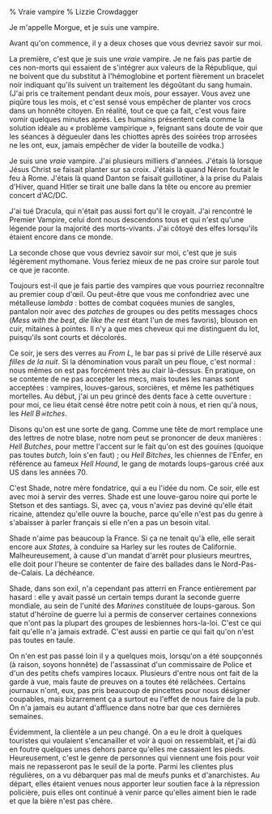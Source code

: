% Vraie vampire
% Lizzie Crowdagger

Je m'appelle Morgue, et je suis une vampire.

Avant qu'on commence, il y a deux choses que vous devriez savoir sur
moi.

La première, c'est que je suis une *vraie* vampire. Je ne fais pas
partie de ces non-morts qui essaient de s'intégrer aux valeurs de la
République, qui ne boivent que du substitut à l'hémoglobine et portent
fièrement un bracelet noir indiquant qu'ils suivent un traitement les
dégoûtant du sang humain. (J'ai pris ce traitement pendant deux mois,
pour essayer. Vous avez une piqûre tous les mois, et c'est sensé vous
empêcher de planter vos crocs dans un honnête citoyen. En réalité,
tout ce que ça fait, c'est vous faire vomir quelques minutes
après. Les humains présentent cela comme la solution idéale au
« problème vampirique », feignant sans doute de voir que les séances à
dégueuler dans les chiottes après des soirées trop arrosées ne les
ont, eux, jamais empêcher de vider la bouteille de vodka.)

Je suis une *vraie* vampire. J'ai plusieurs milliers d'années. J'étais
là lorsque Jésus Christ se faisait planter sur sa croix. J'étais là
quand Néron foutait le feu à Rome. J'étais là quand Danton se faisait
guillotiner, à la prise du Palais d'Hiver, quand Hitler se tirait une
balle dans la tête ou encore au premier concert d'AC/DC.

J'ai tué Dracula, qui n'était pas aussi fort qu'il le croyait. J'ai
rencontré le Premier Vampire, celui dont nous descendons tous et qui
n'est qu'une légende pour la majorité des morts-vivants. J'ai côtoyé
des elfes lorsqu'ils étaient encore dans ce monde. 

La seconde chose que vous devriez savoir sur moi, c'est que je suis
légèrement mythomane. Vous feriez mieux de ne pas croire sur parole
tout ce que je raconte.

Toujours est-il que je fais partie des vampires que vous pourriez
reconnaître au premier coup d'œil. Ou peut-être que vous me
confondriez avec une métalleuse *lambda* : bottes de combat coquées
munies de sangles, pantalon noir avec des *patches* de groupes ou des
petits messages chocs (*Mess with the best, die like the rest* étant
l'un de mes favoris), blouson en cuir, mitaines à pointes. Il n'y a
que mes cheveux qui me distinguent du lot, puisqu'ils sont courts et
décolorés. 

Ce soir, je sers des verres au *From L*, le bar pas si privé de Lille
réservé 
aux *filles de la nuit*. Si la dénomination vous paraît  un peu
floue, c'est normal : nous mêmes on est pas forcément très au clair
là-dessus. En pratique, on se contente de ne pas accepter les mecs,
mais toutes les nanas sont acceptées : vampires, louves-garous,
sorcières, et même les pathétiques mortelles. Au début, j'ai un peu
grincé des dents face à cette ouverture : pour moi, ce lieu était
censé être notre petit coin à nous, et rien qu'à nous, les *Hell
B☠tches*.

Disons qu'on est une sorte de gang. Comme une tête de mort remplace
une des lettres de notre blase, notre nom peut se prononcer de
deux manières : *Hell Butches*, pour mettre l'accent sur le fait qu'on
est des gouines (quoique pas toutes *butch*, loin s'en faut) ; ou
*Hell Bitches*, les chiennes de l'Enfer, en référence au fameux *Hell
Hound*, le gang de motards loups-garous créé aux US dans les
années 70. 

C'est Shade, notre mère fondatrice, qui a eu l'idée du nom. Ce soir,
elle est avec moi à servir des verres. Shade est une louve-garou
noire qui porte le Stetson et des santiags. Si, avec ça, vous n'aviez
pas deviné qu'elle était ricaine, attendez qu'elle ouvre la bouche,
parce qu'elle n'est pas du genre à s'abaisser à parler français si
elle n'en a pas un besoin vital.

Shade n'aime pas beaucoup la France. Si ça ne tenait qu'à elle, elle
serait encore aux *States*, à conduire sa Harley sur les routes de
Californie. Malheureusement, à cause d'un mandat d'arrêt pour
plusieurs meurtres, elle doit pour l'heure se contenter de faire des
ballades dans le Nord-Pas-de-Calais. La déchéance. 

Shade, dans son exil, n'a cependant pas atterri en France entièrement
par hasard : elle y avait passé un certain temps durant la seconde
guerre mondiale, au sein de l'unité des *Marines* constituée de
loups-garous. Son statut d'héroïne de guerre lui a permis de conserver
certaines connexions que n'ont pas la plupart des groupes de
lesbiennes hors-la-loi. C'est ce qui fait qu'elle n'a jamais
extradé. C'est aussi en partie ce qui fait qu'on n'est pas toutes en
taule.

On n'en est pas passé loin il y a quelques mois, lorsqu'on a été
soupçonnés (à raison, soyons honnête) de l'assassinat d'un commissaire
de Police et d'un des petits chefs vampires locaux. Plusieurs d'entre
nous ont fait de la garde à vue, mais faute de preuves on a toutes été
relâchées. Certains journaux n'ont, eux, pas pris beaucoup de pincettes pour
nous désigner coupables, mais bizarrement ça a surtout eu l'effet de
nous faire de la pub. On n'a jamais eu autant d'affluence dans notre
bar que ces dernières semaines.

Évidemment, la clientèle a un peu changé. On a eu le droit à quelques
touristes qui voulaient s'encanailler et voir à quoi on ressemblait,
et j'ai dû en foutre quelques unes dehors parce qu'elles me cassaient
les pieds. Heureusement, c'est le genre de personnes qui viennent une
fois pour voir mais ne repasseront pas le seuil de la porte. Parmi les
clientes plus régulières, on a vu débarquer pas mal de meufs punks et
d'anarchistes. Au départ, elles étaient venues nous apporter leur
soutien face à la répression policière, puis elles ont continué à
venir parce qu'elles aiment bien le rade et que la bière n'est pas
chère.


